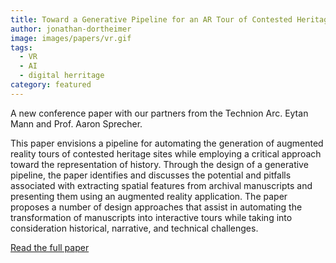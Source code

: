 ```yaml
---
title: Toward a Generative Pipeline for an AR Tour of Contested Heritage Sites
author: jonathan-dortheimer
image: images/papers/vr.gif
tags:
  - VR
  - AI
  - digital herritage
category: featured
---
```

A new conference paper with our partners from the Technion Arc. Eytan Mann and Prof. Aaron Sprecher.

This paper envisions a pipeline for automating the generation of augmented reality tours of contested heritage sites while employing a critical approach toward the representation of history. Through the design of a generative pipeline, the paper identifies and discusses the potential and pitfalls associated with extracting spatial features from archival manuscripts and presenting them using an augmented reality application. The paper proposes a number of design approaches that assist in automating the transformation of manuscripts into interactive tours while taking into consideration historical, narrative, and technical challenges.


<a href="https://www.researchgate.net/publication/366225666_Toward_a_Generative_Pipeline_for_an_AR_Tour_of_Contested_Heritage_Sites">Read the full paper</a>